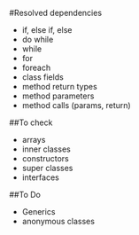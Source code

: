 #Resolved dependencies
* if, else if, else
* do while
* while
* for
* foreach
* class fields
* method return types
* method parameters
* method calls (params, return)

##To check
* arrays
* inner classes
* constructors
* super classes
* interfaces

##To Do
* Generics
* anonymous classes